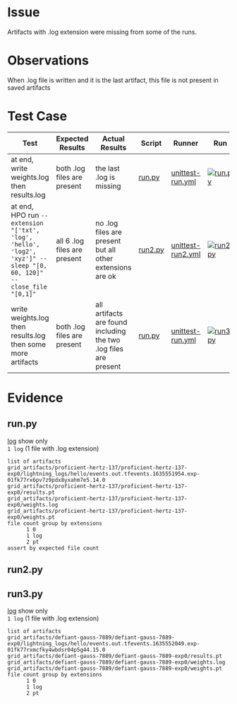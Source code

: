 # Issue

Artifacts with .log extension were missing from some of the runs.

# Observations

When .log file is written and it is the last artifact, this file is not present in saved artifacts

# Test Case

| Test | Expected Results | Actual Results | Script | Runner | Run |
| -- | -- | -- | -- | -- | -- |
| at end, write weights.log then results.log | both .log files are present | the last .log is missing | [run.py](./run.py) | [unittest-run.yml](./.github/workflows/unittest-run.yml) | [![run.py](https://github.com/gridai-actions/test-log-txt-suffix-in-artifacts/actions/workflows/unittest-run.yml/badge.svg)](https://github.com/gridai-actions/test-log-txt-suffix-in-artifacts/actions/workflows/unittest-run.yml) |
| at end, HPO run `--extension "['txt', 'log', 'hello', 'log2', 'xyz']" --sleep "[0, 60, 120]" --close_file "[0,1]"` | all 6 .log files are present | no .log files are present but all other extensions are ok | [run2.py](./run2.py) | [unittest-run2.yml](./.github/workflows/unittest-run2.yml) | [![run2.py](https://github.com/gridai-actions/test-log-txt-suffix-in-artifacts/actions/workflows/unittest-run2.yml/badge.svg)](https://github.com/gridai-actions/test-log-txt-suffix-in-artifacts/actions/workflows/unittest-run2.yml) |
| write weights.log then results.log then some more artifacts| both .log files are present | all artifacts are found including the two .log files are present| [run.py](./run.py) | [unittest-run.yml](./.github/workflows/unittest-run.yml) | [![run3.py](https://github.com/gridai-actions/test-log-txt-suffix-in-artifacts/actions/workflows/unittest-run3.yml/badge.svg)](https://github.com/gridai-actions/test-log-txt-suffix-in-artifacts/actions/workflows/unittest-run3.yml) |

# Evidence

## run.py

[log](https://github.com/gridai-actions/test-log-txt-suffix-in-artifacts/runs/4052318275?check_suite_focus=true) show only   
 `1 log` (1 file with .log extension)

```
list of artifacts
grid_artifacts/proficient-hertz-137/proficient-hertz-137-exp0/lightning_logs/hello/events.out.tfevents.1635551954.exp-01fk77rx6pv7z9pdx8yxahm7e5.14.0
grid_artifacts/proficient-hertz-137/proficient-hertz-137-exp0/results.pt
grid_artifacts/proficient-hertz-137/proficient-hertz-137-exp0/weights.log
grid_artifacts/proficient-hertz-137/proficient-hertz-137-exp0/weights.pt
file count group by extensions
      1 0
      1 log
      2 pt
assert by expected file count
```

## run2.py


## run3.py

[log](https://github.com/gridai-actions/test-log-txt-suffix-in-artifacts/runs/4052318205?check_suite_focus=true) show only   
 `1 log` (1 file with .log extension)

```
list of artifacts
grid_artifacts/defiant-gauss-7889/defiant-gauss-7889-exp0/lightning_logs/hello/events.out.tfevents.1635552049.exp-01fk77rxmcfky4wbdsr04p5g44.15.0
grid_artifacts/defiant-gauss-7889/defiant-gauss-7889-exp0/results.pt
grid_artifacts/defiant-gauss-7889/defiant-gauss-7889-exp0/weights.log
grid_artifacts/defiant-gauss-7889/defiant-gauss-7889-exp0/weights.pt
file count group by extensions
      1 0
      1 log
      2 pt
```